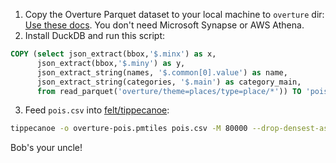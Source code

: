 1. Copy the Overture Parquet dataset to your local machine to `overture` dir:
  [Use these docs](https://github.com/OvertureMaps/data/blob/main/README.md#how-to-access-overture-maps-data). You don't need Microsoft Synapse or AWS Athena.
2. Install DuckDB and run this script:
  ```sql
COPY (select json_extract(bbox,'$.minx') as x,
        json_extract(bbox,'$.miny') as y,
        json_extract_string(names, '$.common[0].value') as name,
        json_extract_string(categories, '$.main') as category_main,
        from read_parquet('overture/theme=places/type=place/*')) TO 'pois.csv' (HEADER, DELIMITER ',');
  ```
3. Feed `pois.csv` into [felt/tippecanoe](https://github.com/felt/tippecanoe):

```sh
tippecanoe -o overture-pois.pmtiles pois.csv -M 80000 --drop-densest-as-needed
```

Bob's your uncle!